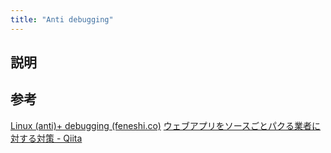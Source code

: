 ```yaml
---
title: "Anti debugging"
---
```


## 説明

## 参考

[Linux (anti)+ debugging (feneshi.co)](https://feneshi.co/linux_anti_debugging/)
[ウェブアプリをソースごとパクる業者に対する対策 - Qiita](https://qiita.com/kacchan6/items/d8576ab6b3c16cf670ca)